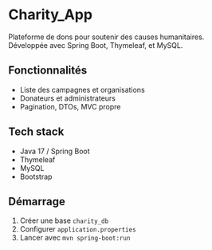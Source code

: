 # Charity_App

Plateforme de dons pour soutenir des causes humanitaires.  
Développée avec Spring Boot, Thymeleaf, et MySQL.

## Fonctionnalités
- Liste des campagnes et organisations
- Donateurs et administrateurs
- Pagination, DTOs, MVC propre

## Tech stack
- Java 17 / Spring Boot
- Thymeleaf
- MySQL
- Bootstrap

## Démarrage
1. Créer une base `charity_db`
2. Configurer `application.properties`
3. Lancer avec `mvn spring-boot:run`
